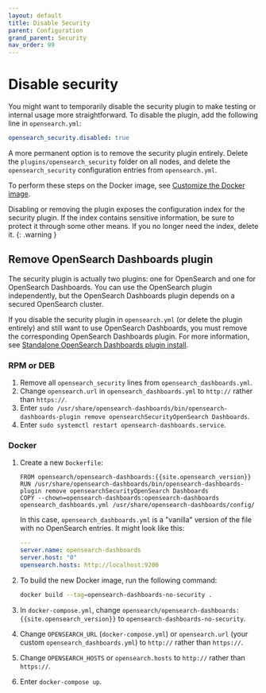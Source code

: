 ```yaml
---
layout: default
title: Disable Security
parent: Configuration
grand_parent: Security
nav_order: 99
---
```


# Disable security

You might want to temporarily disable the security plugin to make testing or internal usage more straightforward. To disable the plugin, add the following line in `opensearch.yml`:

```yml
opensearch_security.disabled: true
```

A more permanent option is to remove the security plugin entirely. Delete the `plugins/opensearch_security` folder on all nodes, and delete the `opensearch_security` configuration entries from `opensearch.yml`.

To perform these steps on the Docker image, see [Customize the Docker image](../../../install/docker/#customize-the-docker-image).

Disabling or removing the plugin exposes the configuration index for the security plugin. If the index contains sensitive information, be sure to protect it through some other means. If you no longer need the index, delete it.
{: .warning }


## Remove OpenSearch Dashboards plugin

The security plugin is actually two plugins: one for OpenSearch and one for OpenSearch Dashboards. You can use the OpenSearch plugin independently, but the OpenSearch Dashboards plugin depends on a secured OpenSearch cluster.

If you disable the security plugin in `opensearch.yml` (or delete the plugin entirely) and still want to use OpenSearch Dashboards, you must remove the corresponding OpenSearch Dashboards plugin. For more information, see [Standalone OpenSearch Dashboards plugin install](../../../opensearch-dashboards/plugins/).


### RPM or DEB

1. Remove all `opensearch_security` lines from `opensearch_dashboards.yml`.
1. Change `opensearch.url` in `opensearch_dashboards.yml` to `http://` rather than `https://`.
1. Enter `sudo /usr/share/opensearch-dashboards/bin/opensearch-dashboards-plugin remove opensearchSecurityOpenSearch Dashboards`.
1. Enter `sudo systemctl restart opensearch-dashboards.service`.


### Docker

1. Create a new `Dockerfile`:

   ```
   FROM opensearch/opensearch-dashboards:{{site.opensearch_version}}
   RUN /usr/share/opensearch-dashboards/bin/opensearch-dashboards-plugin remove opensearchSecurityOpenSearch Dashboards
   COPY --chown=opensearch-dashboards:opensearch-dashboards opensearch_dashboards.yml /usr/share/opensearch-dashboards/config/
   ```

   In this case, `opensearch_dashboards.yml` is a "vanilla" version of the file with no OpenSearch entries. It might look like this:

   ```yml
   ---
   server.name: opensearch-dashboards
   server.host: "0"
   opensearch.hosts: http://localhost:9200
   ```


1. To build the new Docker image, run the following command:

   ```bash
   docker build --tag=opensearch-dashboards-no-security .
   ```

1. In `docker-compose.yml`, change `opensearch/opensearch-dashboards:{{site.opensearch_version}}` to `opensearch-dashboards-no-security`.
1. Change `OPENSEARCH_URL` (`docker-compose.yml`) or `opensearch.url` (your custom `opensearch_dashboards.yml`) to `http://` rather than `https://`.
1. Change `OPENSEARCH_HOSTS` or `opensearch.hosts` to `http://` rather than `https://`.
1. Enter `docker-compose up`.
